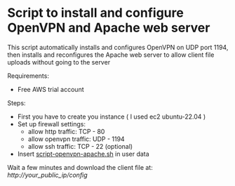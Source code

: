 # Script to install and configure OpenVPN and Apache web server

This script automatically installs and configures OpenVPN on UDP port 1194, then installs and reconfigures the Apache web server to allow client file uploads without going to the server


Requirements:
- Free AWS trial account

Steps:
- First you have to create you instance ( I used ec2 ubuntu-22.04 )
- Set up firewall settings: 
    - allow http traffic: TCP - 80
    - allow openvpn traffic: UDP - 1194
    - allow ssh traffic: TCP - 22 (optional) 
- Insert [script-openvpn-apache.sh](https://github.com/rlnq/tstopvnp/blob/main/script-openvpn-apache.sh) in user data

Wait a few minutes and download the client file at: *http://*your_public_ip*/config*

